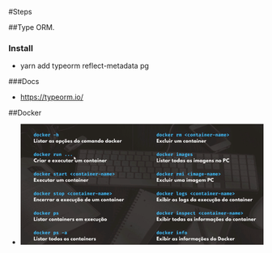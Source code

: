 #Steps

##Type ORM.

### Install

- yarn add typeorm reflect-metadata pg

###Docs

- https://typeorm.io/

##Docker

- ![img.png](img.png)
